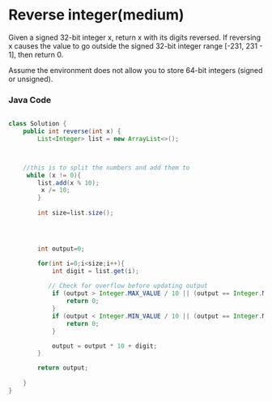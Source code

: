 # Reverse integer(medium)

Given a signed 32-bit integer x, return x with its digits reversed. If reversing x causes the value to go outside the signed 32-bit integer range [-231, 231 - 1], then return 0.

Assume the environment does not allow you to store 64-bit integers (signed or unsigned).

### Java Code

```java 

class Solution {
    public int reverse(int x) {
        List<Integer> list = new ArrayList<>();



    //this is to split the numbers and add them to 
     while (x != 0){
        list.add(x % 10);
         x /= 10;
        }
        
        int size=list.size();




        int output=0;

        for(int i=0;i<size;i++){
            int digit = list.get(i);
            
           // Check for overflow before updating output
            if (output > Integer.MAX_VALUE / 10 || (output == Integer.MAX_VALUE / 10 && digit > 7)) {
                return 0;
            }
            if (output < Integer.MIN_VALUE / 10 || (output == Integer.MIN_VALUE / 10 && digit < -8)) {
                return 0;
            }

            output = output * 10 + digit;
        }

        return output;
        
    }
}
